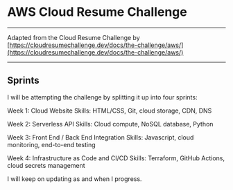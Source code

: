 # AWS Cloud Resume Challenge


------------------

Adapted from the Cloud Resume Challenge by [https://cloudresumechallenge.dev/docs/the-challenge/aws/](https://cloudresumechallenge.dev/docs/the-challenge/aws/)

----------------------

## Sprints

I will be attempting the challenge by splitting it up into four sprints:

Week 1: Cloud Website
Skills: HTML/CSS, Git, cloud storage, CDN, DNS

Week 2: Serverless API
Skills: Cloud compute, NoSQL database, Python

Week 3: Front End / Back End Integration
Skills: Javascript, cloud monitoring, end-to-end testing

Week 4: Infrastructure as Code and CI/CD
Skills: Terraform, GitHub Actions, cloud secrets management

I will keep on updating as and when I progress. 

